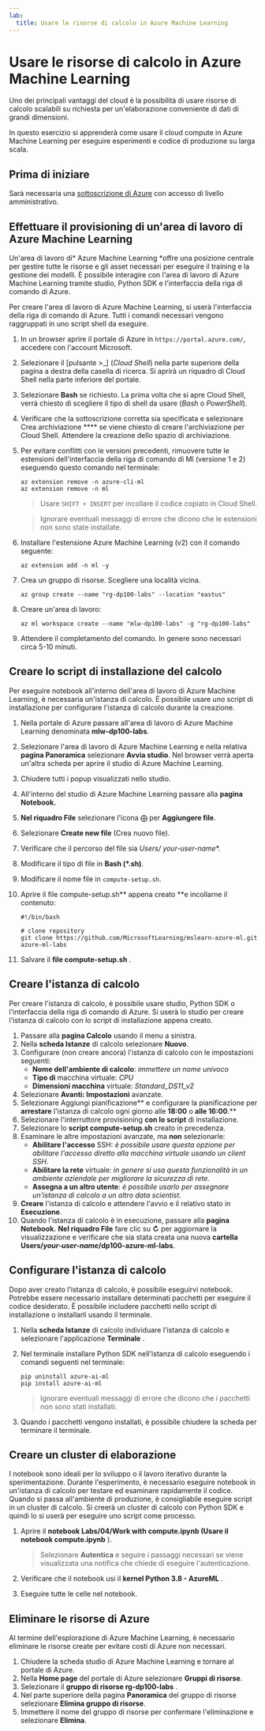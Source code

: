 ```yaml
---
lab:
  title: Usare le risorse di calcolo in Azure Machine Learning
---
```


# Usare le risorse di calcolo in Azure Machine Learning

Uno dei principali vantaggi del cloud è la possibilità di usare risorse di calcolo scalabili su richiesta per un'elaborazione conveniente di dati di grandi dimensioni.

In questo esercizio si apprenderà come usare il cloud compute in Azure Machine Learning per eseguire esperimenti e codice di produzione su larga scala.

## Prima di iniziare

Sarà necessaria una [sottoscrizione di Azure](https://azure.microsoft.com/free?azure-portal=true) con accesso di livello amministrativo.

## Effettuare il provisioning di un'area di lavoro di Azure Machine Learning

Un'area di lavoro di* Azure Machine Learning *offre una posizione centrale per gestire tutte le risorse e gli asset necessari per eseguire il training e la gestione dei modelli. È possibile interagire con l'area di lavoro di Azure Machine Learning tramite studio, Python SDK e l'interfaccia della riga di comando di Azure.

Per creare l'area di lavoro di Azure Machine Learning, si userà l'interfaccia della riga di comando di Azure. Tutti i comandi necessari vengono raggruppati in uno script shell da eseguire.

1. In un browser aprire il portale di Azure in `https://portal.azure.com/`, accedere con l'account Microsoft.
1. Selezionare il \[pulsante >_] (*Cloud Shell*) nella parte superiore della pagina a destra della casella di ricerca. Si aprirà un riquadro di Cloud Shell nella parte inferiore del portale.
1. Selezionare **Bash** se richiesto. La prima volta che si apre Cloud Shell, verrà chiesto di scegliere il tipo di shell da usare (*Bash* o *PowerShell*).
1. Verificare che la sottoscrizione corretta sia specificata e selezionare Crea archiviazione **** se viene chiesto di creare l'archiviazione per Cloud Shell. Attendere la creazione dello spazio di archiviazione.
1. Per evitare conflitti con le versioni precedenti, rimuovere tutte le estensioni dell'interfaccia della riga di comando di Ml (versione 1 e 2) eseguendo questo comando nel terminale:

    ```azurecli
    az extension remove -n azure-cli-ml
    az extension remove -n ml
    ```

    > Usare `SHIFT + INSERT` per incollare il codice copiato in Cloud Shell.

    > Ignorare eventuali messaggi di errore che dicono che le estensioni non sono state installate.

1. Installare l'estensione Azure Machine Learning (v2) con il comando seguente:
    
    ```azurecli
    az extension add -n ml -y
    ```

1. Crea un gruppo di risorse. Scegliere una località vicina.

    ```azurecli
    az group create --name "rg-dp100-labs" --location "eastus"
    ```

1. Creare un'area di lavoro:

    ```azurecli
    az ml workspace create --name "mlw-dp100-labs" -g "rg-dp100-labs"
    ```

1. Attendere il completamento del comando. In genere sono necessari circa 5-10 minuti.

## Creare lo script di installazione del calcolo

Per eseguire notebook all'interno dell'area di lavoro di Azure Machine Learning, è necessaria un'istanza di calcolo. È possibile usare uno script di installazione per configurare l'istanza di calcolo durante la creazione.

1. Nella portale di Azure passare all'area di lavoro di Azure Machine Learning denominata **mlw-dp100-labs**.
1. Selezionare l'area di lavoro di Azure Machine Learning e nella relativa **pagina Panoramica** selezionare **Avvia studio**. Nel browser verrà aperta un'altra scheda per aprire il studio di Azure Machine Learning.
1. Chiudere tutti i popup visualizzati nello studio.
1. All'interno del studio di Azure Machine Learning passare alla **pagina Notebook.**
1. **Nel riquadro File** selezionare l'icona &#10753; per **Aggiungere file**.
1. Selezionare **Create new file** (Crea nuovo file).
1. Verificare che il percorso del file sia **Users/* your-user-name**.
1. Modificare il tipo di file in **Bash (*.sh)**.
1. Modificare il nome file in `compute-setup.sh`.
1. Aprire il file compute-setup.sh** appena creato **e incollarne il contenuto:

    ```azurecli
    #!/bin/bash

    # clone repository
    git clone https://github.com/MicrosoftLearning/mslearn-azure-ml.git azure-ml-labs
    ```

1. Salvare il **file compute-setup.sh** .

## Creare l'istanza di calcolo

Per creare l'istanza di calcolo, è possibile usare studio, Python SDK o l'interfaccia della riga di comando di Azure. Si userà lo studio per creare l'istanza di calcolo con lo script di installazione appena creato.

1. Passare alla **pagina Calcolo** usando il menu a sinistra.
1. Nella **scheda Istanze** di calcolo selezionare **Nuovo**.
1. Configurare (non creare ancora) l'istanza di calcolo con le impostazioni seguenti: 
    - **Nome dell'ambiente di calcolo**: *immettere un nome univoco*
    - **Tipo di** macchina virtuale: *CPU*
    - **Dimensioni macchina** virtuale: *Standard_DS11_v2*
1. Selezionare **Avanti: Impostazioni** avanzate.
1. Selezionare Aggiungi pianificazione** e configurare la pianificazione per **arrestare** l'istanza di calcolo ogni giorno alle **18:00** o **alle 16:00**.**
1. Selezionare l'interruttore provisioning **con lo script** di installazione.
1. Selezionare lo **script compute-setup.sh** creato in precedenza.
1. Esaminare le altre impostazioni avanzate, ma **non** selezionarle:
    - **Abilitare l'accesso** SSH: *è possibile usare questa opzione per abilitare l'accesso diretto alla macchina virtuale usando un client SSH.*
    - **Abilitare la rete** virtuale: *in genere si usa questa funzionalità in un ambiente aziendale per migliorare la sicurezza di rete.*
    - **Assegna a un altro utente**: *è possibile usarlo per assegnare un'istanza di calcolo a un altro data scientist.*
1. **Creare** l'istanza di calcolo e attendere l'avvio e il relativo stato in **Esecuzione**.
1. Quando l'istanza di calcolo è in esecuzione, passare alla **pagina Notebook.** **Nel riquadro File** fare clic su **&#8635;** per aggiornare la visualizzazione e verificare che sia stata creata una nuova **cartella Users/*your-user-name*/dp100-azure-ml-labs**.

## Configurare l'istanza di calcolo

Dopo aver creato l'istanza di calcolo, è possibile eseguirvi notebook. Potrebbe essere necessario installare determinati pacchetti per eseguire il codice desiderato. È possibile includere pacchetti nello script di installazione o installarli usando il terminale.

1. Nella **scheda Istanze** di calcolo individuare l'istanza di calcolo e selezionare l'applicazione **Terminale** .
1. Nel terminale installare Python SDK nell'istanza di calcolo eseguendo i comandi seguenti nel terminale:

    ```
    pip uninstall azure-ai-ml
    pip install azure-ai-ml
    ```

    > Ignorare eventuali messaggi di errore che dicono che i pacchetti non sono stati installati.

1. Quando i pacchetti vengono installati, è possibile chiudere la scheda per terminare il terminale.

## Creare un cluster di elaborazione

I notebook sono ideali per lo sviluppo o il lavoro iterativo durante la sperimentazione. Durante l'esperimento, è necessario eseguire notebook in un'istanza di calcolo per testare ed esaminare rapidamente il codice. Quando si passa all'ambiente di produzione, è consigliabile eseguire script in un cluster di calcolo. Si creerà un cluster di calcolo con Python SDK e quindi lo si userà per eseguire uno script come processo.

1. Aprire il **notebook Labs/04/Work with compute.ipynb (Usare il notebook compute.ipynb** ).

    > Selezionare **Autentica** e seguire i passaggi necessari se viene visualizzata una notifica che chiede di eseguire l'autenticazione.

1. Verificare che il notebook usi il **kernel Python 3.8 - AzureML** .
1. Eseguire tutte le celle nel notebook.

## Eliminare le risorse di Azure

Al termine dell'esplorazione di Azure Machine Learning, è necessario eliminare le risorse create per evitare costi di Azure non necessari.

1. Chiudere la scheda studio di Azure Machine Learning e tornare al portale di Azure.
1. Nella **Home page** del portale di Azure selezionare **Gruppi di risorse**.
1. Selezionare il **gruppo di risorse rg-dp100-labs** .
1. Nel parte superiore della pagina **Panoramica** del gruppo di risorse selezionare **Elimina gruppo di risorse**.
1. Immettere il nome del gruppo di risorse per confermare l'eliminazione e selezionare **Elimina**.
